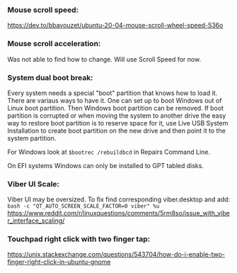 ### Mouse scroll speed:
https://dev.to/bbavouzet/ubuntu-20-04-mouse-scroll-wheel-speed-536o

### Mouse scroll acceleration:
Was not able to find how to change. Will use Scroll Speed for now.

### System dual boot break:
Every system needs a special "boot" partition that knows how to load it.
There are variaus ways to have it. One can set up to boot Windows out of Linux boot partition.
Then Windows boot partition can be removed.
If boot partition is corrupted or when moving the system to another drive the easy way to restore boot partition is
to reserve space for it, use Live USB System Installation to create boot partition on the new drive and then point it to 
the system partition.

For Windows look at ```$bootrec /rebuildbcd``` in Repairs Command Line.

On EFI systems Windows can only be installed to GPT tabled disks.

### Viber UI Scale:
Viber UI may be oversized. To fix find corresponding viber.desktop and add:
```bash -c "QT_AUTO_SCREEN_SCALE_FACTOR=0 viber" %u```
https://www.reddit.com/r/linuxquestions/comments/5rm8so/issue_with_viber_interface_scaling/

### Touchpad right click with two finger tap:
https://unix.stackexchange.com/questions/543704/how-do-i-enable-two-finger-right-click-in-ubuntu-gnome
